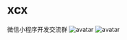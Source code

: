# xcx
微信小程序开发交流群
![avatar](http://img.renheyoudao.com/WechatIMG600.jpeg)
![avatar](http://img.renheyoudao.com/WechatIMG600.jpeg?e=1557334002&token=wQ7NXgSlApMSVa7bezckCrHLJDEcY6hkXpUbyfAQ:MQDH64bCXV1MTJUWSQTF6-50XUQ)
